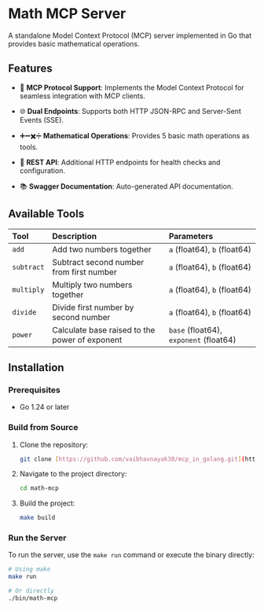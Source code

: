 # Math MCP Server

A standalone Model Context Protocol (MCP) server implemented in Go that provides basic mathematical operations.

## Features

* 🔌 **MCP Protocol Support**: Implements the Model Context Protocol for seamless integration with MCP clients.

* 🌐 **Dual Endpoints**: Supports both HTTP JSON-RPC and Server-Sent Events (SSE).

* ➕➖✖️➗ **Mathematical Operations**: Provides 5 basic math operations as tools.

* 🚀 **REST API**: Additional HTTP endpoints for health checks and configuration.

* 📚 **Swagger Documentation**: Auto-generated API documentation.

## Available Tools

| **Tool** | **Description** | **Parameters** |
| :--------- | :------------------------------------------- | :-------------------------- |
| `add`      | Add two numbers together                     | `a` (float64), `b` (float64) |
| `subtract` | Subtract second number from first number     | `a` (float64), `b` (float64) |
| `multiply` | Multiply two numbers together                | `a` (float64), `b` (float64) |
| `divide`   | Divide first number by second number         | `a` (float64), `b` (float64) |
| `power`    | Calculate base raised to the power of exponent | `base` (float64), `exponent` (float64) |

## Installation

### Prerequisites

* Go 1.24 or later

### Build from Source

1.  Clone the repository:
    ```bash
    git clone [https://github.com/vaibhavnayak30/mcp_in_golang.git](https://github.com/vaibhavnayak30/mcp_in_golang.git)
    ```
2.  Navigate to the project directory:
    ```bash
    cd math-mcp
    ```
3.  Build the project:
    ```bash
    make build
    ```

### Run the Server

To run the server, use the `make run` command or execute the binary directly:

```bash
# Using make
make run

# Or directly
./bin/math-mcp